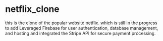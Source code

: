 # netflix_clone
this is the clone of the popular website netflix. which is still in the  progress to add Leveraged Firebase for user authentication, database management, and hosting and integrated the Stripe API for secure payment processing.
